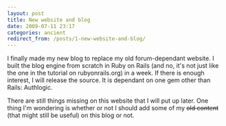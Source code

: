 ```yaml
---
layout: post
title: New website and blog
date: 2009-07-11 23:17
categories: ancient
redirect_from: /posts/1-new-website-and-blog/
---
```


I finally made my new blog to replace my old forum-dependant website. I built the blog engine from scratch in Ruby on Rails (and no, it's not just like the one in the tutorial on rubyonrails.org) in a week. If there is enough interest, I will release the source. It is dependant on one gem other than Rails: Authlogic.

There are still things missing on this website that I will put up later. One thing I'm wondering is whether or not I should add some of my <s>old content</s> (that might still be useful) on this blog or not.
